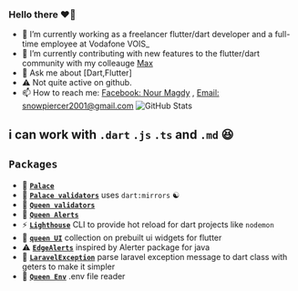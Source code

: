 ### Hello there ♥🤍

- 🔭 I’m currently working as a freelancer flutter/dart developer and a full-time employee at Vodafone VOIS_  
- 🌱 I’m currently contributing with new features to the flutter/dart community with my colleauge [Max](https://github.com/maxzod/)
- 💬 Ask me about [Dart,Flutter]
- ⚠  Not quite active on github.
- 📫 How to reach me: [Facebook: Nour Magdy](https://www.facebook.com/noor.magdy74) ,  [Email: snowpiercer2001@gmail.com](mailto:snowpiercer2001@gmail.com)
![GitHub Stats](https://github-readme-stats.vercel.app/api?username=SPiercer&show_icons=true)

## i can work with ``.dart`` ``.js`` ``.ts`` and ``.md`` 😆
## **`Packages`**

- 🏰 [**`Palace`**](https://github.com/maxzod/palace)
- 🏰 [**`Palace validators`**](https://github.com/maxzod/palace_validators) uses `dart:mirrors` ☯
- 👑 [**`Queen validators`**](https://github.com/maxzod/queen_validators)
- 🔔 [**`Queen Alerts`**](https://github.com/maxzod/queen_alerts)
- ⚡ [**`Lighthouse`**](https://github.com/maxzod/lighthouse) CLI to provide hot reload for dart projects like `nodemon`
- 🦜 [**`queen UI`**](https://github.com/maxzod/queen_ui) collection on prebuilt ui widgets for flutter
- ⚠  [**`EdgeAlerts`**](https://github.com/maxzod/EdgeAlerts) inspired by Alerter package for java
- 📃 [**`LaravelException`**](https://github.com/maxzod/laravel_exception) parse laravel exception message to dart class with geters to make it simpler
- 📃 [**`Queen Env`**](https://github.com/maxzod/queen_env) .env file reader
